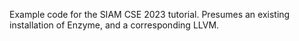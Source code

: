 Example code for the SIAM CSE 2023 tutorial. Presumes an existing installation of Enzyme, and a corresponding LLVM.
